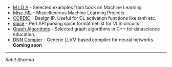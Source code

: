 
* [M I D A](https://srohit0.github.io/mida/) - Selected examples from book on Machine Learning
* [Misc-ML](https://srohit0.github.io/Misc/) - Miscelleneous Machine Learning Projects
* [CORDIC](https://srohit0.github.io/CORDIC/) - Design IP. Useful for DL activation functions like tanh etc.
* [spice](https://github.com/srohit0/spice) - Perl API parsing spice format netlist for VLSI circuits
* [Graph Algorithms](https://github.com/srohit0/DataScienceGraphAlgorithms) - Selected graph algorithms in C++ for datascience education.
* [DNN Compier](https://github.com/srohit0/dnnCompiler) - Generic LLVM based compiler for neural networks. **Coming soon**



***
*Rohit Sharma*
